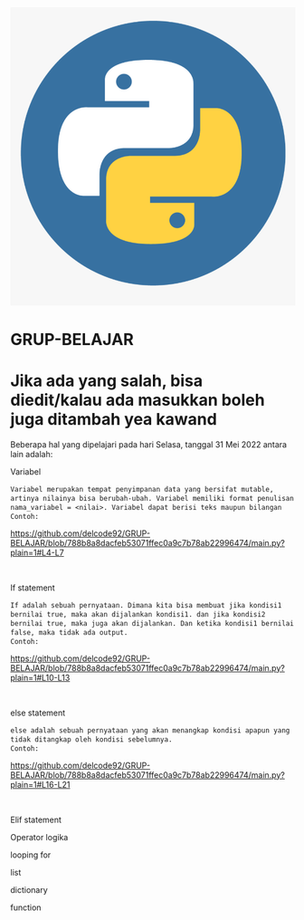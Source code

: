 ![learn python](/assets/images/159-1595848_python-logo-png-transparent-background-python-logo-png.png)

# GRUP-BELAJAR
# Jika ada yang salah, bisa diedit/kalau ada masukkan boleh juga ditambah yea kawand

Beberapa hal yang dipelajari pada hari Selasa, tanggal 31 Mei 2022 antara lain adalah:

Variabel

    Variabel merupakan tempat penyimpanan data yang bersifat mutable, artinya nilainya bisa berubah-ubah. Variabel memiliki format penulisan nama_variabel = <nilai>. Variabel dapat berisi teks maupun bilangan
    Contoh:
https://github.com/delcode92/GRUP-BELAJAR/blob/788b8a8dacfeb53071ffec0a9c7b78ab22996474/main.py?plain=1#L4-L7

&nbsp;
    
If statement

    If adalah sebuah pernyataan. Dimana kita bisa membuat jika kondisi1 bernilai true, maka akan dijalankan kondisi1. dan jika kondisi2 bernilai true, maka juga akan dijalankan. Dan ketika kondisi1 bernilai false, maka tidak ada output.
    Contoh:
    
https://github.com/delcode92/GRUP-BELAJAR/blob/788b8a8dacfeb53071ffec0a9c7b78ab22996474/main.py?plain=1#L10-L13
  
&nbsp;
    
else statement

    else adalah sebuah pernyataan yang akan menangkap kondisi apapun yang tidak ditangkap oleh kondisi sebelumnya.
    Contoh:

https://github.com/delcode92/GRUP-BELAJAR/blob/788b8a8dacfeb53071ffec0a9c7b78ab22996474/main.py?plain=1#L16-L21

&nbsp;
    
Elif statement
    

Operator logika

looping for

list

dictionary

function

